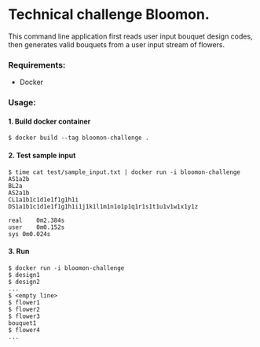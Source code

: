 # Technical challenge Bloomon.


 This command line application first reads user input bouquet design codes, then generates valid bouquets from a user input stream of flowers. 

### Requirements:
- Docker

### Usage:
#### 1. Build docker container 
```
$ docker build --tag bloomon-challenge . 
```

#### 2. Test sample input
```
$ time cat test/sample_input.txt | docker run -i bloomon-challenge
AS1a2b
BL2a
AS2a1b
CL1a1b1c1d1e1f1g1h1i
DS1a1b1c1d1e1f1g1h1i1j1k1l1m1n1o1p1q1r1s1t1u1v1w1x1y1z

real	0m2.384s
user	0m0.152s
sys	0m0.024s
```

#### 3. Run
```
$ docker run -i bloomon-challenge
$ design1
$ design2
...
$ <empty line>
$ flower1
$ flower2
$ flower3
bouquet1
$ flower4
...
```
